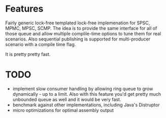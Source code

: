 
# Features

Fairly generic lock-free templated lock-free implemenation for SPSC, MPMC, MPSC, SCMP. The idea is to provide the same interface for all of those queue and allow multiple complile-time options to tune them for real scenarios.
Also sequential publishing is supported for multi-producer scenario with a compile time flag.

It is pretty pretty fast. 

# TODO

- implement slow consumer handling by allowing ring queue to grow dynamically - up to a limit. Also with this feature you'd get pretty much unbounded queue as well and it would be very fast.
- benchmark against other implementations, including Java's Distruptor
- micro optimizations for optimal assembly output
